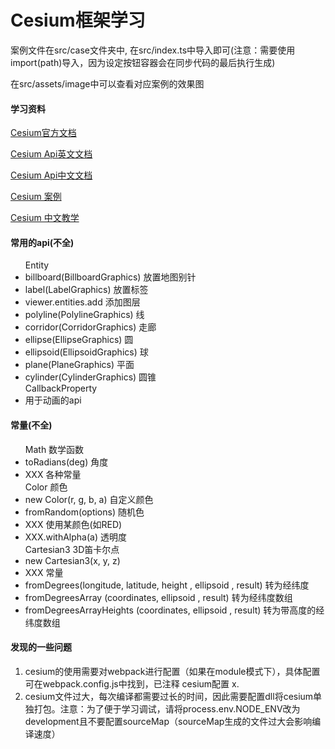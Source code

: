 <h1>Cesium框架学习</h1>
<p>案例文件在src/case文件夹中, 在src/index.ts中导入即可(注意：需要使用import(path)导入，因为设定按钮容器会在同步代码的最后执行生成)</p>
<p>在src/assets/image中可以查看对应案例的效果图</p>

<h4>学习资料</h4>
<p>
    <a href="https://cesium.com/learn/">Cesium官方文档</a>
</p>
<p>
    <a href="https://cesium.com/learn/cesiumjs/ref-doc/">Cesium Api英文文档</a>
</p>
<p>
    <a href="http://cesium.xin/cesium/cn/Documentation1.62/">Cesium Api中文文档</a>
</p>
<p>
    <a href="https://sandcastle.cesium.com/">Cesium 案例</a>
</p>
<p>
    <a href="http://cesium.xin/">Cesium 中文教学</a>
</p>

<h4>常用的api(不全)</h4>
<ul>
    Entity
    <li>billboard(BillboardGraphics) 放置地图别针</li>
    <li>label(LabelGraphics) 放置标签</li>
    <li>viewer.entities.add 添加图层</li>
    <li>polyline(PolylineGraphics) 线</li>
    <li>corridor(CorridorGraphics) 走廊</li>
    <li>ellipse(EllipseGraphics) 圆</li>
    <li>ellipsoid(EllipsoidGraphics) 球</li>
    <li>plane(PlaneGraphics) 平面</li>
    <li>cylinder(CylinderGraphics) 圆锥</li>
    CallbackProperty
    <li>用于动画的api</li>
</ul>
<h4>常量(不全)</h4>
<ul>
    Math 数学函数
    <li>toRadians(deg) 角度</li>
    <li>XXX 各种常量</li>
    Color 颜色
    <li>new Color(r, g, b, a) 自定义颜色</li>
    <li>fromRandom(options) 随机色</li>
    <li>XXX 使用某颜色(如RED)</li>
    <li>XXX.withAlpha(a) 透明度</li>
    Cartesian3 3D笛卡尔点
    <li>new Cartesian3(x, y, z)</li>
    <li>XXX 常量</li>
    <li>fromDegrees(longitude, latitude, height , ellipsoid , result) 转为经纬度</li>
    <li>fromDegreesArray (coordinates, ellipsoid , result) 转为经纬度数组</li>
    <li>fromDegreesArrayHeights (coordinates, ellipsoid , result) 转为带高度的经纬度数组</li>
</ul>

<h4>发现的一些问题</h4>
<ol>
    <li>cesium的使用需要对webpack进行配置（如果在module模式下），具体配置可在webpack.config.js中找到，已注释 cesium配置 x.</li>
    <li>cesium文件过大，每次编译都需要过长的时间，因此需要配置dll将cesium单独打包。注意：为了便于学习调试，请将process.env.NODE_ENV改为development且不要配置sourceMap（sourceMap生成的文件过大会影响编译速度）
    </li>
</ol>
